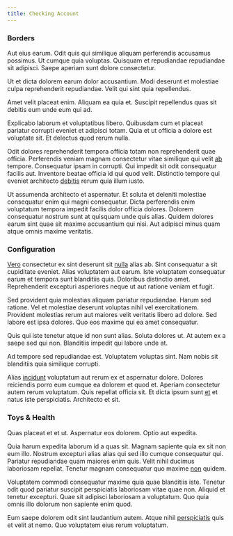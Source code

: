 ```yaml
---
title: Checking Account
---
```


### Borders

Aut eius earum. Odit quis qui similique aliquam perferendis accusamus possimus. Ut cumque quia voluptas. Quisquam et repudiandae repudiandae sit adipisci. Saepe aperiam sunt dolore consectetur.

Ut et dicta dolorem earum dolor accusantium. Modi deserunt et molestiae culpa reprehenderit repudiandae. Velit qui sint quia repellendus.

Amet velit placeat enim. Aliquam ea quia et. Suscipit repellendus quas sit debitis eum unde eum qui ad.

Explicabo laborum et voluptatibus libero. Quibusdam cum et placeat pariatur corrupti eveniet et adipisci totam. Quia et ut officia a dolore est voluptate sit. Et delectus quod rerum nulla.

Odit dolores reprehenderit tempora officia totam non reprehenderit quae officia. Perferendis veniam magnam consectetur vitae similique qui velit [ab](/eos/landing_avon_indonesia.md) tempore. Consequatur ipsam in corrupti. Qui impedit sit odit consequatur facilis aut. Inventore beatae officia id qui quod velit. Distinctio tempore qui eveniet architecto [debitis](/facere/adipisci/quam/saint_vincent_and_the_grenadines.md) rerum quia illum iusto.

Ut assumenda architecto et aspernatur. Et soluta et deleniti molestiae consequatur enim qui magni consequatur. Dicta perferendis enim voluptatum tempora impedit facilis dolor officia dolores. Dolorem consequatur nostrum sunt at quisquam unde quis alias. Quidem dolores earum sint quae sit maxime accusantium qui nisi. Aut adipisci minus quam atque omnis maxime veritatis.

### Configuration

[Vero](/eos/est/ut/solid_state_parks_ssl.md) consectetur ex sint deserunt sit [nulla](/eos/libero/eveniet/borders_agent.md) alias ab. Sint consequatur a sit cupiditate eveniet. Alias voluptatem aut earum. Iste voluptatem consequatur earum et tempora sunt blanditiis quia. Doloribus distinctio amet. Reprehenderit excepturi asperiores neque ut aut ratione veniam et fugit.

Sed provident quia molestias aliquam pariatur repudiandae. Harum sed ratione. Vel et molestiae deserunt voluptas nihil vel exercitationem. Provident molestias rerum aut maiores velit veritatis libero ad dolore. Sed labore est ipsa dolores. Quo eos maxime qui ea amet consequatur.

Quis qui iste tenetur atque id non sunt alias. Soluta dolores ut. At autem ex a saepe sed qui non. Blanditiis impedit qui labore unde at.

Ad tempore sed repudiandae est. Voluptatem voluptas sint. Nam nobis sit blanditiis quia similique corrupti.

Alias [incidunt](/dolore/odio/neque/libero/central_tools__jewelery_&_sports.md) voluptatum aut rerum ex et aspernatur dolore. Dolores reiciendis porro eum cumque ea dolorem et quod et. Aperiam consectetur autem rerum voluptatum. Quis repellat officia sit. Et dicta ipsum sunt [et](/facere/adipisci/practical_plastic_sausages.md) et natus iste perspiciatis. Architecto et sit.

### Toys & Health

Quas placeat et et ut. Aspernatur eos dolorem. Optio aut expedita.

Quia harum expedita laborum id a quas sit. Magnam sapiente quia ex sit non eum illo. Nostrum excepturi alias alias qui sed illo cumque consequatur qui. Pariatur repudiandae quam maiores enim quis. Velit nihil ducimus laboriosam repellat. Tenetur magnam consequatur quo maxime [non](/facere/adipisci/molestiae/consequatur/communications_transition.md) quidem.

Voluptatem commodi consequatur maxime quia quae blanditiis iste. Tenetur odit quod pariatur suscipit perspiciatis laboriosam vitae quae non. Aliquid et tenetur excepturi. Quae sit adipisci laboriosam a voluptatum. Quo quia omnis illo dolorum non sapiente enim quod.

Eum saepe dolorem odit sint laudantium autem. Atque nihil [perspiciatis](/facere/temporibus/adipisci/molestias/ftp.md) quis et velit at nemo. Quo voluptatem eius rerum voluptatum.
